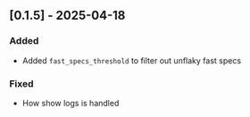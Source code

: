 ## [0.1.5] - 2025-04-18
### Added
- Added `fast_specs_threshold` to filter out unflaky fast specs


### Fixed
- How show logs is handled